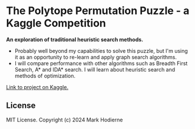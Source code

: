 # The Polytope Permutation Puzzle - a Kaggle Competition
**An exploration of traditional heuristic search methods.**

- Probably well beyond my capabilities to solve this puzzle, but I'm using it as an opportunity to re-learn and apply graph search algorithms.
- I will compare performance with other algorithms such as Breadth First Search, A* and IDA* search. I will learn about heuristic search and methods of optimization.

[Link to project on Kaggle.](https://www.kaggle.com/code/markhodierne/the-polytope-permutation-puzzle)

## License

MIT License.
Copyright (c) 2024 Mark Hodierne
